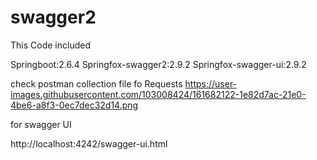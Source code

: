 # swagger2

This Code included

Springboot:2.6.4
Springfox-swagger2:2.9.2
Springfox-swagger-ui:2.9.2

check postman collection file fo Requests
https://user-images.githubusercontent.com/103008424/161682122-1e82d7ac-21e0-4be6-a8f3-0ec7dec32d14.png

for swagger UI

http://localhost:4242/swagger-ui.html
